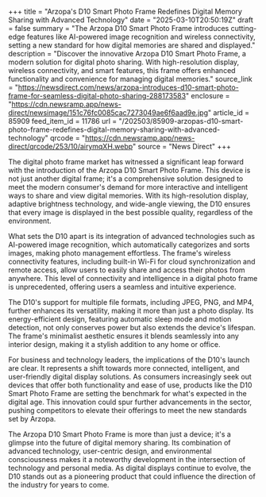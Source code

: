 +++
title = "Arzopa's D10 Smart Photo Frame Redefines Digital Memory Sharing with Advanced Technology"
date = "2025-03-10T20:50:19Z"
draft = false
summary = "The Arzopa D10 Smart Photo Frame introduces cutting-edge features like AI-powered image recognition and wireless connectivity, setting a new standard for how digital memories are shared and displayed."
description = "Discover the innovative Arzopa D10 Smart Photo Frame, a modern solution for digital photo sharing. With high-resolution display, wireless connectivity, and smart features, this frame offers enhanced functionality and convenience for managing digital memories."
source_link = "https://newsdirect.com/news/arzopa-introduces-d10-smart-photo-frame-for-seamless-digital-photo-sharing-288173583"
enclosure = "https://cdn.newsramp.app/news-direct/newsimage/151c76fc0085cac7273049ae6f6aad9e.jpg"
article_id = 85909
feed_item_id = 11786
url = "/202503/85909-arzopas-d10-smart-photo-frame-redefines-digital-memory-sharing-with-advanced-technology"
qrcode = "https://cdn.newsramp.app/news-direct/qrcode/253/10/airymqXH.webp"
source = "News Direct"
+++

<p>The digital photo frame market has witnessed a significant leap forward with the introduction of the Arzopa D10 Smart Photo Frame. This device is not just another digital frame; it's a comprehensive solution designed to meet the modern consumer's demand for more interactive and intelligent ways to share and view digital memories. With its high-resolution display, adaptive brightness technology, and wide-angle viewing, the D10 ensures that every image is displayed in the best possible quality, regardless of the environment.</p><p>What sets the D10 apart is its integration of advanced technologies such as AI-powered image recognition, which automatically categorizes and sorts images, making photo management effortless. The frame's wireless connectivity features, including built-in Wi-Fi for cloud synchronization and remote access, allow users to easily share and access their photos from anywhere. This level of connectivity and intelligence in a digital photo frame is unprecedented, offering users a seamless and intuitive experience.</p><p>The D10's support for multiple file formats, including JPEG, PNG, and MP4, further enhances its versatility, making it more than just a photo display. Its energy-efficient design, featuring automatic sleep mode and motion detection, not only conserves power but also extends the device's lifespan. The frame's minimalist aesthetic ensures it blends seamlessly into any interior design, making it a stylish addition to any home or office.</p><p>For business and technology leaders, the implications of the D10's launch are clear. It represents a shift towards more connected, intelligent, and user-friendly digital display solutions. As consumers increasingly seek out devices that offer both functionality and ease of use, products like the D10 Smart Photo Frame are setting the benchmark for what's expected in the digital age. This innovation could spur further advancements in the sector, pushing competitors to elevate their offerings to meet the new standards set by Arzopa.</p><p>The Arzopa D10 Smart Photo Frame is more than just a device; it's a glimpse into the future of digital memory sharing. Its combination of advanced technology, user-centric design, and environmental consciousness makes it a noteworthy development in the intersection of technology and personal media. As digital displays continue to evolve, the D10 stands out as a pioneering product that could influence the direction of the industry for years to come.</p>
